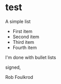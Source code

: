 # test

A simple list
  - First item
  - Second item
  - Third item
  - Fourth item

I'm done with bullet lists


signed,

Rob Foulkrod